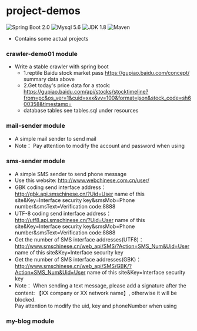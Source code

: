 # project-demos
![Spring Boot 2.0](https://img.shields.io/badge/Spring%20Boot-2.0-brightgreen.svg)
![Mysql 5.6](https://img.shields.io/badge/Mysql-5.6-blue.svg)
![JDK 1.8](https://img.shields.io/badge/JDK-1.8-brightgreen.svg)
![Maven](https://img.shields.io/badge/Maven-3.5.0-yellowgreen.svg)
 * Contains some actual projects

### crawler-demo01 module
 * Write a stable crawler with spring boot
   * 1.reptile Baidu stock market pass  https://gupiao.baidu.com/concept/  summary data above
   * 2.Get today's price data for a stock:  
   https://gupiao.baidu.com/api/stocks/stocktimeline?from=pc&os_ver=1&cuid=xxx&vv=100&format=json&stock_code=sh600358&timestamp=
   * database tables see tables.sql under resources
    
### mail-sender module
 * A simple mail sender to send mail
 * Note： Pay attention to modify the account and password when using
 
### sms-sender module
 * A simple SMS sender to send phone message
 * Use this website: http://www.webchinese.com.cn/user/  
 * GBK coding send interface address：  
 http://gbk.api.smschinese.cn/?Uid=User name of this site&Key=Interface security key&smsMob=Phone number&smsText=Verification code:8888
 * UTF-8 coding send interface address：  
 http://utf8.api.smschinese.cn/?Uid=User name of this site&Key=Interface security key&smsMob=Phone number&smsText=Verification code:8888
 * Get the number of SMS interface addresses(UTF8)：  
 http://www.smschinese.cn/web_api/SMS/?Action=SMS_Num&Uid=User name of this site&Key=Interface security key
 * Get the number of SMS interface addresses(GBK)：  
 http://www.smschinese.cn/web_api/SMS/GBK/?Action=SMS_Num&Uid=User name of this site&Key=Interface security key
 * Note： When sending a text message, please add a signature after the content: 【XX company or XX network name】, 
 otherwise it will be blocked.  
 Pay attention to modify the uid, key and phoneNumber when using

### my-blog module

